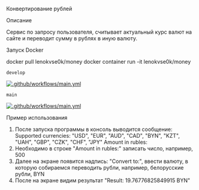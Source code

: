 Конвертирование рублей

Описание

Сервис по запросу пользователя, считывает актуальный курс валют на сайте и переводит сумму в рублях в иную валюту.

Запуск Docker

docker pull lenokvse0k/money
docker container run -it lenokvse0k/money

```develop```

[![.github/workflows/main.yml](https://github.com/RemnevaElena/Money/actions/workflows/main.yml/badge.svg?branch=develop)](https://github.com/RemnevaElena/Money/actions/workflows/main.yml)

```main```

[![.github/workflows/main.yml](https://github.com/RemnevaElena/Money/actions/workflows/main.yml/badge.svg?branch=main)](https://github.com/RemnevaElena/Money/actions/workflows/main.yml)


Пример использования
1. После запуска программы в консоль выводится сообщение:
    Supported currencies: "USD", "EUR", "AUD", "CAD", "BYN", "KZT", "UAH", "GBP", "CZK", "CHF", "JPY"
    Amount in rubles:
2. Необходимо в строке "Amount in rubles:" записать число, например, 500
3. Далее на экране появится надпись: "Сonvert to:", ввести валюту, в которую собираемся переводить рубли, например,
    белорусские рубли, BYN
4. После на экране видим результат "Result: 19.76776825849915 BYN"